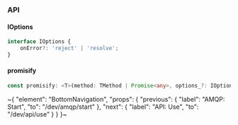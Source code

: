 

### API

#### IOptions

```ts
interface IOptions {
    onError?: 'reject' | 'resolve';
}
```

#### promisify

```ts
const promisify: <T>(method: TMethod | Promise<any>, options_?: IOptions) => (...args: any[]) => Promise<any>;
```


~{
  "element": "BottomNavigation",
  "props": {
    "previous": {
      "label": "AMQP: Start",
      "to": "/dev/amqp/start"
    },
    "next": {
      "label": "API: Use",
      "to": "/dev/api/use"
    }
  }
}~